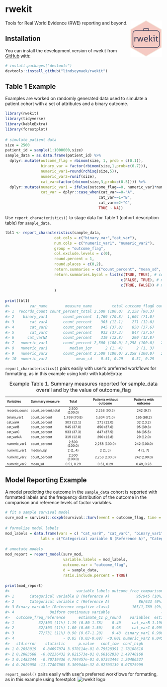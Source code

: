 
<!-- README.md is generated from README.Rmd. Please edit that file -->

# rwekit

<!-- badges: start -->

<img align="right" width="20%" src="https://github.com/lindseymaek/rwekit/blob/main/man/figures/logo.png">

<!-- badges: end -->

Tools for Real World Evidence (RWE) reporting and beyond.

## Installation

You can install the development version of rwekit from
[GitHub](https://github.com/) with:

``` r
# install.packages("devtools")
devtools::install_github("lindseymaek/rwekit")
```

## Table 1 Example

Examples are worked on randomly generated data used to simulate a
patient cohort with a set of attributes and a binary outcome.

``` r
library(rwekit)
library(tidyverse)
library(kableExtra)
library(forestplot)

# simulate patient data
size = 2500
patient_id = sample(1:1000000,size) 
sample_data = as.data.frame(patient_id) %>%
  dplyr::mutate(outcome_flag = rbinom(size, 1, prob = c(0.1)),
                binary_var = factor(rbinom(size,1,prob=c(0.7))),
                numeric_var1=round(rchisq(size,5)),
                numeric_var2=runif(size),
                cat_var=factor(rbinom(size,3,prob=c(0.5)))) %>%
  dplyr::mutate(numeric_var1 = ifelse(outcome_flag==0, numeric_var1*numeric_var2,numeric_var1),
                cat_var = dplyr::case_when(cat_var==0~"A",
                                          cat_var==1~"B",
                                          cat_var==2~"C",
                                          TRUE ~ NA))
```

Use `report_characteristics()` to stage data for Table 1 (cohort
description table) for `sample_data`.

``` r
tbl1 <- report_characteristics(sample_data,
                      cat.cols = c("binary_var","cat_var"),
                      num.cols = c("numeric_var1", "numeric_var2"),
                      group = "outcome_flag",
                      col.exclude.levels = c(0),
                      round.percent = 1,
                      round.places = c(0,2),
                      return.summaries = c("count_percent", "mean_sd", "median_iqr"),
                      return.summaries.bycol = list(c(TRUE, TRUE), # count_percent
                                                    c(FALSE, TRUE), # mean_sd
                                                    c(TRUE, FALSE)) # median_iqr
                      )

print(tbl1)
#>         var_name        measure_name         total outcome_flag0 outcome_flag1
#> 1  records_count count_percent_total 2,500 (100.0)  2,258 (90.3)     242 (9.7)
#> 2    binary_var1       count_percent  1,769 (70.8)  1,604 (71.0)    165 (68.2)
#> 3       cat_varA       count_percent    303 (12.1)    271 (12.0)     32 (13.2)
#> 4       cat_varB       count_percent    945 (37.8)    850 (37.6)     95 (39.3)
#> 5       cat_varC       count_percent    933 (37.3)    847 (37.5)     86 (35.5)
#> 6      cat_varNA       count_percent    319 (12.8)    290 (12.8)     29 (12.0)
#> 7   numeric_var1       count_percent 2,500 (100.0) 2,258 (100.0)   242 (100.0)
#> 8   numeric_var1          median_iqr      2 (1, 4)      2 (1, 3)      4 (3, 7)
#> 9   numeric_var2       count_percent 2,500 (100.0) 2,258 (100.0)   242 (100.0)
#> 10  numeric_var2             mean_sd    0.51, 0.29    0.51, 0.29    0.49, 0.28
```

`report_characteristics()` pairs easily with user’s preferred workflows
for formatting, as in this example using knitr with kableExtra:

<table class="table" style="font-size: 10px; margin-left: auto; margin-right: auto;">
<caption style="font-size: initial !important;">
Example Table 1. Summary measures reported for sample_data overall and
by the value of outcome_flag
</caption>
<thead>
<tr>
<th style="text-align:left;">
Variables
</th>
<th style="text-align:left;">
Summary measure
</th>
<th style="text-align:center;">
Total
</th>
<th style="text-align:center;">
Patients without outcome
</th>
<th style="text-align:center;">
Patients with outcome
</th>
</tr>
</thead>
<tbody>
<tr>
<td style="text-align:left;">
records_count
</td>
<td style="text-align:left;">
count_percent_total
</td>
<td style="text-align:center;">
2,500 (100.0)
</td>
<td style="text-align:center;">
2,258 (90.3)
</td>
<td style="text-align:center;">
242 (9.7)
</td>
</tr>
<tr>
<td style="text-align:left;">
binary_var1
</td>
<td style="text-align:left;">
count_percent
</td>
<td style="text-align:center;">
1,769 (70.8)
</td>
<td style="text-align:center;">
1,604 (71.0)
</td>
<td style="text-align:center;">
165 (68.2)
</td>
</tr>
<tr>
<td style="text-align:left;">
cat_varA
</td>
<td style="text-align:left;">
count_percent
</td>
<td style="text-align:center;">
303 (12.1)
</td>
<td style="text-align:center;">
271 (12.0)
</td>
<td style="text-align:center;">
32 (13.2)
</td>
</tr>
<tr>
<td style="text-align:left;">
cat_varB
</td>
<td style="text-align:left;">
count_percent
</td>
<td style="text-align:center;">
945 (37.8)
</td>
<td style="text-align:center;">
850 (37.6)
</td>
<td style="text-align:center;">
95 (39.3)
</td>
</tr>
<tr>
<td style="text-align:left;">
cat_varC
</td>
<td style="text-align:left;">
count_percent
</td>
<td style="text-align:center;">
933 (37.3)
</td>
<td style="text-align:center;">
847 (37.5)
</td>
<td style="text-align:center;">
86 (35.5)
</td>
</tr>
<tr>
<td style="text-align:left;">
cat_varNA
</td>
<td style="text-align:left;">
count_percent
</td>
<td style="text-align:center;">
319 (12.8)
</td>
<td style="text-align:center;">
290 (12.8)
</td>
<td style="text-align:center;">
29 (12.0)
</td>
</tr>
<tr>
<td style="text-align:left;">
numeric_var1
</td>
<td style="text-align:left;">
count_percent
</td>
<td style="text-align:center;">
2,500 (100.0)
</td>
<td style="text-align:center;">
2,258 (100.0)
</td>
<td style="text-align:center;">
242 (100.0)
</td>
</tr>
<tr>
<td style="text-align:left;">
numeric_var1
</td>
<td style="text-align:left;">
median_iqr
</td>
<td style="text-align:center;">
2 (1, 4)
</td>
<td style="text-align:center;">
2 (1, 3)
</td>
<td style="text-align:center;">
4 (3, 7)
</td>
</tr>
<tr>
<td style="text-align:left;">
numeric_var2
</td>
<td style="text-align:left;">
count_percent
</td>
<td style="text-align:center;">
2,500 (100.0)
</td>
<td style="text-align:center;">
2,258 (100.0)
</td>
<td style="text-align:center;">
242 (100.0)
</td>
</tr>
<tr>
<td style="text-align:left;">
numeric_var2
</td>
<td style="text-align:left;">
mean_sd
</td>
<td style="text-align:center;">
0.51, 0.29
</td>
<td style="text-align:center;">
0.51, 0.29
</td>
<td style="text-align:center;">
0.49, 0.28
</td>
</tr>
</tbody>
</table>

## Model Reporting Example

A model predicting the outcome in the `sample_data` cohort is reported
with formatted labels and the frequency distribution of the outcome in
the comparison and reference levels of factor variables.

``` r
# fit a sample survival model
surv_mod = survival::coxph(survival::Surv(event = outcome_flag, time = numeric_var1) ~ binary_var + cat_var + numeric_var2, data = sample_data)

# formalize model labels
mod_labels = data.frame(vars = c( "cat_varB", "cat_varC", "binary_var1", "numeric_var2"),
                labs = c("Categorical variable B (Reference A)", "Categorical variable C (Reference A)","Binary variable (Reference negative class)","Uniform continuous variable"))

# annotate models
mod_report = report_model(surv_mod, 
                          variable.labels = mod_labels,
                          outcome.var = "outcome_flag",
                          d = sample_data,
                          ratio.include.percent = TRUE) 

print(mod_report)
#>                              variable_labels outcome_freq_comparison
#> 1       Categorical variable B (Reference A)            95/945 (10%)
#> 2       Categorical variable C (Reference A)             86/933 (9%)
#> 3 Binary variable (Reference negative class)          165/1,769 (9%)
#> 4                Uniform continuous variable                       -
#>   outcome_freq_reference      estimate_CI p_round    variables  estimate
#> 1           32/303 (11%) 1.19 (0.80-1.78)    0.40     cat_varB 1.1904224
#> 2           32/303 (11%) 1.00 (0.66-1.50)    0.98     cat_varC 0.9953509
#> 3           77/731 (11%) 0.90 (0.67-1.20)    0.48  binary_var1 0.9004771
#> 4                      - 0.05 (0.03-0.08)  <0.001 numeric_var2 0.0452537
#>   std.error    statistic      p.value   conf_low  conf_high
#> 1 0.2058019   0.84697074 3.970114e-01 0.79528391 1.78188618
#> 2 0.2083668  -0.02236432 9.821573e-01 0.66162830 1.49740168
#> 3 0.1482344  -0.70719436 4.794457e-01 0.67343444 1.20406527
#> 4 0.2629058 -11.77407005 5.309944e-32 0.02703139 0.07575999
```

`report_model()` pairs easily with user’s preferred workflows for
formatting, as in this example using forestplot: ![rwekit
logo](https://github.com/lindseymaek/rwekit/blob/main/man/figures/forestplot_example.png)
